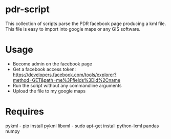 # pdr-script

This collection of scripts parse the PDR facebook page producing a kml file. This file is easy to import into google maps or any GIS software.

# Usage
* Become admin on the facebook page
* Get a facebook access token: https://developers.facebook.com/tools/explorer?method=GET&path=me%3Ffields%3Did%2Cname
* Run the script without any commandline arguments
* Upload the file to my google maps

# Requires
pykml - pip install pykml
libxml - sudo apt-get install python-lxml
pandas
numpy

